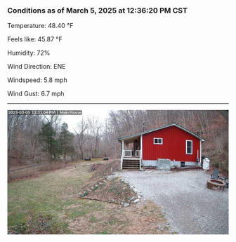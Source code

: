 ### Conditions as of March 5, 2025 at 12:36:20 PM CST 

Temperature: 48.40 &deg;F

Feels like: 45.87 &deg;F

Humidity: 72%

Wind Direction: ENE

Windspeed: 5.8 mph

Wind Gust: 6.7 mph

---

<img src="./images/latest.jpeg"/>

